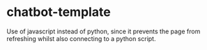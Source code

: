 # chatbot-template
Use of javascript instead of python, since it prevents the page from refreshing whilst also connecting to a python script.
